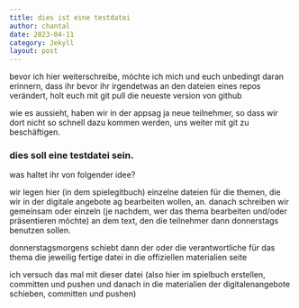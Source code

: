 ```yaml
---
title: dies ist eine testdatei
author: chantal
date: 2023-04-11
category: Jekyll
layout: post
---
```

bevor ich hier weiterschreibe, möchte ich mich und euch unbedingt daran erinnern, dass ihr bevor ihr irgendetwas an den dateien eines repos verändert, holt euch mit git pull die neueste version von github

wie es aussieht, haben wir in der appsag ja neue teilnehmer, so dass wir dort nicht so schnell dazu kommen werden, uns weiter mit git zu beschäftigen.

### dies soll eine testdatei sein.

was haltet ihr von folgender idee?

wir legen hier (in dem spielegitbuch) einzelne dateien für die themen, die wir in der digitale angebote ag bearbeiten wollen, an.
danach schreiben wir gemeinsam oder einzeln (je nachdem, wer das thema bearbeiten und/oder präsentieren möchte) an dem text, den die teilnehmer dann donnerstags benutzen sollen.

donnerstagsmorgens schiebt dann der oder die verantwortliche für das thema die jeweilig fertige datei in die offiziellen materialien seite

ich versuch das mal mit dieser datei (also hier im spielbuch erstellen, committen und pushen und danach in die materialien der digitalenangebote schieben, committen und pushen)

